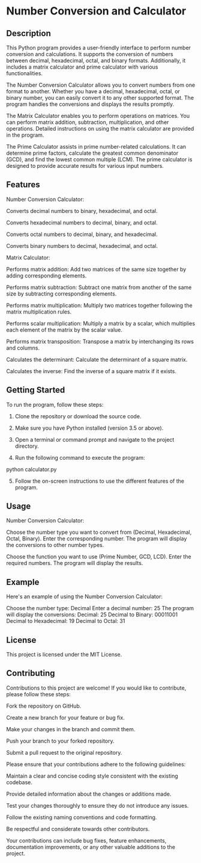 # Number Conversion and Calculator 

## Description

This Python program provides a user-friendly interface to perform number conversion and calculations. It supports the conversion of numbers between decimal, hexadecimal, octal, and binary formats. Additionally, it includes a matrix calculator and prime calculator with various functionalities.

The Number Conversion Calculator allows you to convert numbers from one format to another. Whether you have a decimal, hexadecimal, octal, or binary number, you can easily convert it to any other supported format. The program handles the conversions and displays the results promptly.

The Matrix Calculator enables you to perform operations on matrices. You can perform matrix addition, subtraction, multiplication, and other operations. Detailed instructions on using the matrix calculator are provided in the program.

The Prime Calculator assists in prime number-related calculations. It can determine prime factors, calculate the greatest common denominator (GCD), and find the lowest common multiple (LCM). The prime calculator is designed to provide accurate results for various input numbers.

## Features
Number Conversion Calculator:

Converts decimal numbers to binary, hexadecimal, and octal.

Converts hexadecimal numbers to decimal, binary, and octal.

Converts octal numbers to decimal, binary, and hexadecimal.

Converts binary numbers to decimal, hexadecimal, and octal.

Matrix Calculator:

Performs matrix addition: Add two matrices of the same size together by adding corresponding elements.

Performs matrix subtraction: Subtract one matrix from another of the same size by subtracting corresponding elements.

Performs matrix multiplication: Multiply two matrices together following the matrix multiplication rules.

Performs scalar multiplication: Multiply a matrix by a scalar, which multiplies each element of the matrix by the scalar value.

Performs matrix transposition: Transpose a matrix by interchanging its rows and columns.

Calculates the determinant: Calculate the determinant of a square matrix.

Calculates the inverse: Find the inverse of a square matrix if it exists.

## Getting Started
To run the program, follow these steps:

1. Clone the repository or download the source code.

2. Make sure you have Python installed (version 3.5 or above).

3. Open a terminal or command prompt and navigate to the project directory.

4. Run the following command to execute the program:

python calculator.py

5. Follow the on-screen instructions to use the different features of the program.

## Usage
Number Conversion Calculator:

Choose the number type you want to convert from (Decimal, Hexadecimal, Octal, Binary).
Enter the corresponding number.
The program will display the conversions to other number types.

Choose the function you want to use (Prime Number, GCD, LCD).
Enter the required numbers.
The program will display the results.

## Example
Here's an example of using the Number Conversion Calculator:

Choose the number type: Decimal
Enter a decimal number: 25
The program will display the conversions:
Decimal: 25
Decimal to Binary: 00011001
Decimal to Hexadecimal: 19
Decimal to Octal: 31

## License

This project is licensed under the MIT License.

## Contributing 

Contributions to this project are welcome! If you would like to contribute, please follow these steps:

Fork the repository on GitHub.

Create a new branch for your feature or bug fix.

Make your changes in the branch and commit them.

Push your branch to your forked repository.

Submit a pull request to the original repository.

Please ensure that your contributions adhere to the following guidelines:

Maintain a clear and concise coding style consistent with the existing codebase.

Provide detailed information about the changes or additions made.

Test your changes thoroughly to ensure they do not introduce any issues.

Follow the existing naming conventions and code formatting.

Be respectful and considerate towards other contributors.

Your contributions can include bug fixes, feature enhancements, documentation improvements, or any other valuable additions to the project.


